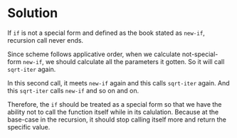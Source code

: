 # Solution
If `if` is not a special form and defined as the book stated as `new-if`, recursion call never ends.

Since scheme follows applicative order, when we calculate not-special-form `new-if`, we should calculate all the parameters it gotten. So it will call `sqrt-iter` again.

In this second call, it meets `new-if` again and this calls `sqrt-iter` again. And this `sqrt-iter` calls `new-if` and so on and on.

Therefore, the `if` should be treated as a special form so that we have the ability not to call the function itself while in its calulation. Because at the base-case in the recursion, it should stop calling itself more and return the specific value.